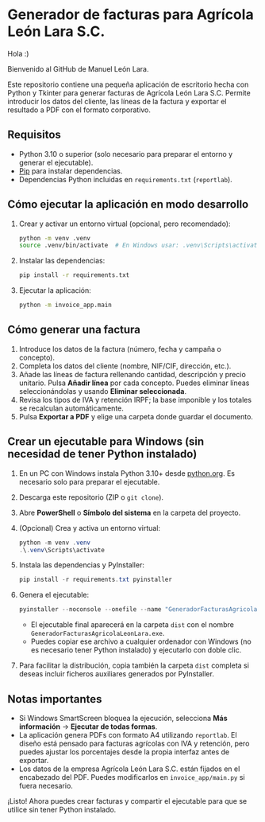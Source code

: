 # Generador de facturas para Agrícola León Lara S.C.

Hola :)

Bienvenido al GitHub de Manuel León Lara.

Este repositorio contiene una pequeña aplicación de escritorio hecha con Python y Tkinter para generar facturas de Agrícola León Lara S.C. Permite introducir los datos del cliente, las líneas de la factura y exportar el resultado a PDF con el formato corporativo.

## Requisitos

- Python 3.10 o superior (solo necesario para preparar el entorno y generar el ejecutable).
- [Pip](https://pip.pypa.io/en/stable/) para instalar dependencias.
- Dependencias Python incluidas en `requirements.txt` (`reportlab`).

## Cómo ejecutar la aplicación en modo desarrollo

1. Crear y activar un entorno virtual (opcional, pero recomendado):
   ```bash
   python -m venv .venv
   source .venv/bin/activate  # En Windows usar: .venv\Scripts\activate
   ```
2. Instalar las dependencias:
   ```bash
   pip install -r requirements.txt
   ```
3. Ejecutar la aplicación:
   ```bash
   python -m invoice_app.main
   ```

## Cómo generar una factura

1. Introduce los datos de la factura (número, fecha y campaña o concepto).
2. Completa los datos del cliente (nombre, NIF/CIF, dirección, etc.).
3. Añade las líneas de factura rellenando cantidad, descripción y precio unitario. Pulsa **Añadir línea** por cada concepto. Puedes eliminar líneas seleccionándolas y usando **Eliminar seleccionada**.
4. Revisa los tipos de IVA y retención IRPF; la base imponible y los totales se recalculan automáticamente.
5. Pulsa **Exportar a PDF** y elige una carpeta donde guardar el documento.

## Crear un ejecutable para Windows (sin necesidad de tener Python instalado)

1. En un PC con Windows instala Python 3.10+ desde [python.org](https://www.python.org/downloads/). Es necesario solo para preparar el ejecutable.
2. Descarga este repositorio (ZIP o `git clone`).
3. Abre **PowerShell** o **Símbolo del sistema** en la carpeta del proyecto.
4. (Opcional) Crea y activa un entorno virtual:
   ```powershell
   python -m venv .venv
   .\.venv\Scripts\activate
   ```
5. Instala las dependencias y PyInstaller:
   ```powershell
   pip install -r requirements.txt pyinstaller
   ```
6. Genera el ejecutable:
   ```powershell
   pyinstaller --noconsole --onefile --name "GeneradorFacturasAgricolaLeonLara" invoice_app\main.py
   ```

   - El ejecutable final aparecerá en la carpeta `dist` con el nombre `GeneradorFacturasAgricolaLeonLara.exe`.
   - Puedes copiar ese archivo a cualquier ordenador con Windows (no es necesario tener Python instalado) y ejecutarlo con doble clic.

7. Para facilitar la distribución, copia también la carpeta `dist` completa si deseas incluir ficheros auxiliares generados por PyInstaller.

## Notas importantes

- Si Windows SmartScreen bloquea la ejecución, selecciona **Más información** → **Ejecutar de todas formas**.
- La aplicación genera PDFs con formato A4 utilizando `reportlab`. El diseño está pensado para facturas agrícolas con IVA y retención, pero puedes ajustar los porcentajes desde la propia interfaz antes de exportar.
- Los datos de la empresa Agrícola León Lara S.C. están fijados en el encabezado del PDF. Puedes modificarlos en `invoice_app/main.py` si fuera necesario.

¡Listo! Ahora puedes crear facturas y compartir el ejecutable para que se utilice sin tener Python instalado.
